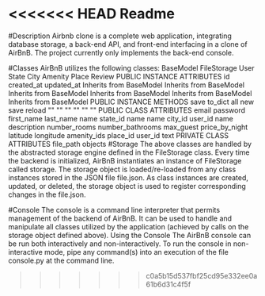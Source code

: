 <<<<<<< HEAD
Readme
=======
#Description
Airbnb clone is a complete web application, integrating database storage, a back-end API, and front-end interfacing in a clone of AirBnB.
The project currently only implements the back-end console.

#Classes 
AirBnB utilizes the following classes:
BaseModel FileStorage User State City Amenity Place Review PUBLIC INSTANCE ATTRIBUTES id created_at updated_at Inherits from BaseModel Inherits from BaseModel Inherits from BaseModel Inherits from BaseModel Inherits from BaseModel Inherits from BaseModel PUBLIC INSTANCE METHODS save to_dict all new save reload "" "" "" "" "" "" PUBLIC CLASS ATTRIBUTES email password first_name last_name name state_id name name city_id user_id name description number_rooms number_bathrooms max_guest price_by_night latitude longitude amenity_ids place_id user_id text PRIVATE CLASS ATTRIBUTES file_path objects 
#Storage 
The above classes are handled by the abstracted storage engine defined in the FileStorage class.
Every time the backend is initialized, AirBnB instantiates an instance of FileStorage called storage. 
The storage object is loaded/re-loaded from any class instances stored in the JSON file file.json. 
As class instances are created, updated, or deleted, the storage object is used to register corresponding changes in the file.json.

#Console 
The console is a command line interpreter that permits management of the backend of AirBnB. It can be used to handle and manipulate all classes utilized by the application (achieved by calls on the storage object defined above).
Using the Console The AirBnB console can be run both interactively and non-interactively. 
To run the console in non-interactive mode, pipe any command(s) into an execution of the file console.py at the command line.
>>>>>>> c0a5b15d537fbf25cd95e332ee0a61b6d31c4f5f
